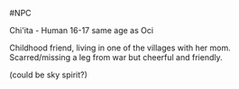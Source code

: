 #NPC

Chi'ita - Human
16-17 same age as Oci

Childhood friend, living in one of the villages with her mom. Scarred/missing a leg from war but cheerful and friendly. 



(could be sky spirit?) 